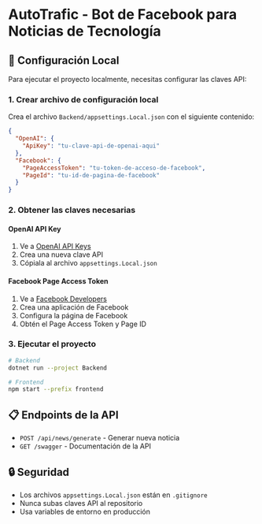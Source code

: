 # AutoTrafic - Bot de Facebook para Noticias de Tecnología

## 🚀 Configuración Local

Para ejecutar el proyecto localmente, necesitas configurar las claves API:

### 1. Crear archivo de configuración local

Crea el archivo `Backend/appsettings.Local.json` con el siguiente contenido:

```json
{
  "OpenAI": {
    "ApiKey": "tu-clave-api-de-openai-aqui"
  },
  "Facebook": {
    "PageAccessToken": "tu-token-de-acceso-de-facebook",
    "PageId": "tu-id-de-pagina-de-facebook"
  }
}
```

### 2. Obtener las claves necesarias

#### OpenAI API Key
1. Ve a [OpenAI API Keys](https://platform.openai.com/api-keys)
2. Crea una nueva clave API
3. Cópiala al archivo `appsettings.Local.json`

#### Facebook Page Access Token
1. Ve a [Facebook Developers](https://developers.facebook.com/)
2. Crea una aplicación de Facebook
3. Configura la página de Facebook
4. Obtén el Page Access Token y Page ID

### 3. Ejecutar el proyecto

```bash
# Backend
dotnet run --project Backend

# Frontend  
npm start --prefix frontend
```

## 📋 Endpoints de la API

- `POST /api/news/generate` - Generar nueva noticia
- `GET /swagger` - Documentación de la API

## 🔒 Seguridad

- Los archivos `appsettings.Local.json` están en `.gitignore`
- Nunca subas claves API al repositorio
- Usa variables de entorno en producción
